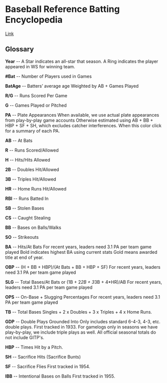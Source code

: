 # Baseball Reference Batting Encyclopedia
[Link](http://www.baseball-reference.com/leagues/MLB/bat.shtml)

## Glossary
**Year** -- A Star indicates an all-star that season.
A Ring indicates the player appeared in WS for winning team.

**#Bat** -- Number of Players used in Games

**BatAge** -- Batters’ average age
Weighted by AB + Games Played

**R/G** -- Runs Scored Per Game

**G** -- Games Played or Pitched

**PA** -- Plate Appearances
When available, we use actual plate appearances from play-by-play game accounts
Otherwise estimated using AB + BB + HBP + SF + SH,
which excludes catcher interferences.
When this color click for a summary of each PA.

**AB** -- At Bats

**R** -- Runs Scored/Allowed

**H** -- Hits/Hits Allowed

**2B** -- Doubles Hit/Allowed

**3B** -- Triples Hit/Allowed

**HR** -- Home Runs Hit/Allowed

**RBI** -- Runs Batted In

**SB** -- Stolen Bases

**CS** -- Caught Stealing

**BB** -- Bases on Balls/Walks

**SO** -- Strikeouts

**BA** -- Hits/At Bats
For recent years, leaders need 3.1 PA
per team game played
Bold indicates highest BA using current stats
Gold means awarded title at end of year.

**OBP** -- (H + BB + HBP)/(At Bats + BB + HBP + SF)
For recent years, leaders need 3.1 PA
per team game played

**SLG** -- Total Bases/At Bats or 
(1B + 2*2B + 3*3B + 4*HR)/AB
For recent years, leaders need 3.1 PA
per team game played

**OPS** -- On-Base + Slugging Percentages 
For recent years, leaders need 3.1 PA
per team game played

**TB** -- Total Bases
Singles + 2 x Doubles + 3 x Triples + 4 x Home Runs.

**GDP** -- Double Plays Grounded Into
Only includes standard 6-4-3, 4-3, etc. double plays.
First tracked in 1933.
For gamelogs only in seasons we have play-by-play, we include triple plays as well.
All official seasonal totals do not include GITP's.

**HBP** -- Times Hit by a Pitch.

**SH** -- Sacrifice Hits (Sacrifice Bunts)

**SF** -- Sacrifice Flies
First tracked in 1954.

**IBB** -- Intentional Bases on Balls
First tracked in 1955.